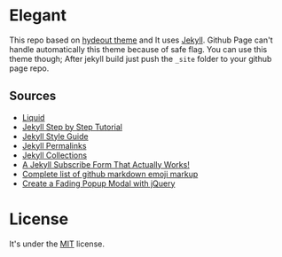 # Elegant

This repo based on [hydeout theme](https://github.com/fongandrew/hydeout) and It uses [Jekyll](http://jekyllrb.com). Github Page can't handle automatically this theme because of safe flag. You can use this theme though; After jekyll build just push the `_site` folder to your github page repo.

## Sources

* [Liquid](https://shopify.github.io/liquid/)
* [Jekyll Step by Step Tutorial](https://jekyllrb.com/docs/step-by-step/01-setup/)
* [Jekyll Style Guide](https://ben.balter.com/jekyll-style-guide/)
* [Jekyll Permalinks](https://jekyllrb.com/docs/permalinks/)
* [Jekyll Collections](https://jekyllrb.com/docs/collections/)
* [A Jekyll Subscribe Form That Actually Works!](https://blog.webjeda.com/jekyll-subscribe-form/)
* [Complete list of github markdown emoji markup](https://gist.github.com/rxaviers/7360908/)
* [Create a Fading Popup Modal with jQuery](https://inspirationalpixels.com/custom-popup-modal/)

# License

It's under the [MIT](https://github.com/ridvanaltun/elegant/blob/master/LICENSE) license.

